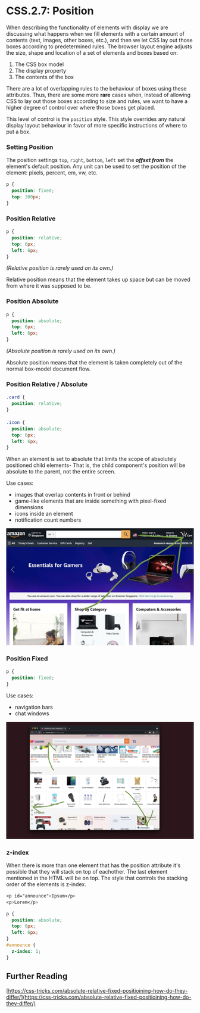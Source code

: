 # CSS.2.7: Position

When describing the functionality of elements with display we are discussing what happens when we fill elements with a certain amount of contents \(text, images, other boxes, etc.\), and then we let CSS lay out those boxes according to predetermined rules. The browser layout engine adjusts the size, shape and location of a set of elements and boxes based on:

1. The CSS box model
2. The display property
3. The contents of the box

There are a lot of overlapping rules to the behaviour of boxes using these attributes. Thus, there are some more **rare** cases when, instead of allowing CSS to lay out those boxes according to size and rules, we want to have a higher degree of control over where those boxes get placed.

This level of control is the `position` style. This style overrides any natural display layout behaviour in favor of more specific instructions of where to put a box.

### Setting Position

The position settings `top`, `right`, `bottom`, `left` set the _**offset from**_ the element's default position. Any unit can be used to set the position of the element: pixels, percent, em, vw, etc.

```css
p {
  position: fixed;
  top: 300px;
}
```

### Position Relative

```css
p {
  position: relative;
  top: 6px;
  left: 6px;
}
```

_\(Relative position is rarely used on its own.\)_

Relative position means that the element takes up space but can be moved from where it was supposed to be.

### Position Absolute

```css
p {
  position: absolute;
  top: 6px;
  left: 6px;
}
```

_\(Absolute position is rarely used on its own.\)_

Absolute position means that the element is taken completely out of the normal box-model document flow.

### Position Relative / Absolute

```css
.card {
  position: relative;
}

.icon {
  position: absolute;
  top: 6px;
  left: 6px;
}
```

When an element is set to absolute that limits the scope of absolutely positioned child elements- That is, the child component's position will be absolute to the parent, not the entire screen.

Use cases:

- images that overlap contents in front or behind
- game-like elements that are inside something with pixel-fixed dimensions
- icons inside an element
- notification count numbers

![](../../../.gitbook/assets/screen-shot-2021-07-21-at-8.09.13-pm-1.png)

### Position Fixed

```css
p {
  position: fixed;
}
```

Use cases:

- navigation bars
- chat windows

![](../../../.gitbook/assets/screen-shot-2021-07-21-at-8.05.02-pm.png)

### z-index

When there is more than one element that has the position attribute it's possible that they will stack on top of eachother. The last element mentioned in the HTML will be on top. The style that controls the stacking order of the elements is z-index.

```css
<p id="announce">Ipsum</p>
<p>Lorem</p>
```

```css
p {
  position: absolute;
  top: 6px;
  left: 6px;
}
#announce {
  z-index: 1;
}
```

## Further Reading

[https://css-tricks.com/absolute-relative-fixed-positioining-how-do-they-differ/](https://css-tricks.com/absolute-relative-fixed-positioining-how-do-they-differ/)
